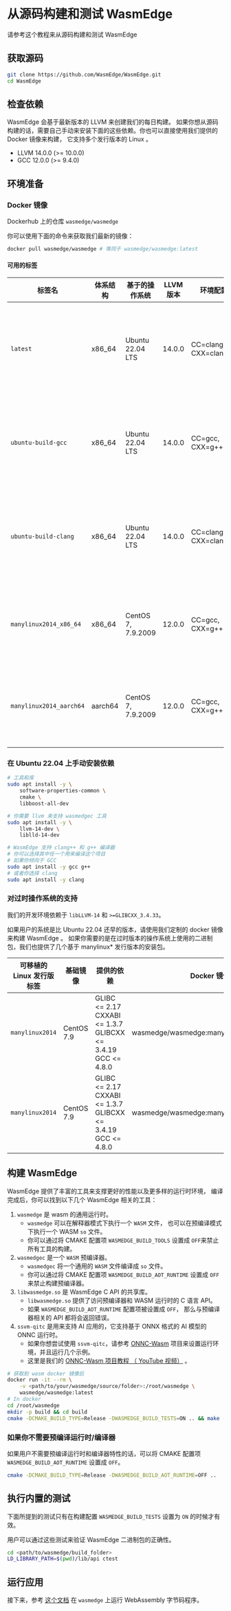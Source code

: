 # 从源码构建和测试 WasmEdge

请参考这个教程来从源码构建和测试 WasmEdge

## 获取源码

```bash
git clone https://github.com/WasmEdge/WasmEdge.git
cd WasmEdge
```

## 检查依赖

WasmEdge 会基于最新版本的 LLVM 来创建我们的每日构建。
如果你想从源码构建的话，需要自己手动来安装下面的这些依赖。你也可以直接使用我们提供的 Docker 镜像来构建， 它支持多个发行版本的 Linux 。

- LLVM 14.0.0 (>= 10.0.0)
- GCC 12.0.0 (>= 9.4.0)

## 环境准备

### Docker 镜像

Dockerhub 上的仓库 `wasmedge/wasmedge`

你可以使用下面的命令来获取我们最新的镜像：

```bash
docker pull wasmedge/wasmedge # 等同于 wasmedge/wasmedge:latest
```

#### 可用的标签

| 标签名                  | 体系结构 | 基于的操作系统     | LLVM 版本 | 环境配置              | 兼容性                   | 备注                                                                |
| ---                     | ---      | ---                | ---       | ---                   | ---                      | ---                                                                 |
| `latest`                | x86\_64  | Ubuntu 22.04 LTS   | 14.0.0    | CC=clang, CXX=clang++ | Ubuntu 22.04+            | 这个是用于持续集成的，会一直使用最新的 Ubuntu 版本                  |
| `ubuntu-build-gcc`      | x86\_64  | Ubuntu 22.04 LTS   | 14.0.0    | CC=gcc, CXX=g++       | Ubuntu 22.04+            | 这个是用于持续集成的，会一直使用最新的 Ubuntu 版本                  |
| `ubuntu-build-clang`    | x86\_64  | Ubuntu 22.04 LTS   | 14.0.0    | CC=clang, CXX=clang++ | Ubuntu 22.04+            | 这个是用于持续集成的，会一直使用最新的 Ubuntu 版本                  |
| `manylinux2014_x86_64`  | x86\_64  | CentOS 7, 7.9.2009 | 12.0.0    | CC=gcc, CXX=g++       | Ubuntu 16.04+, CentOS 7+ | 这个提供给熟悉 CentOS x86\_64 架构的开发者使用                      |
| `manylinux2014_aarch64` | aarch64  | CentOS 7, 7.9.2009 | 12.0.0    | CC=gcc, CXX=g++       | Ubuntu 16.04+, CentOS 7+ | 这个提供给熟悉 CentOS aarch64 架构的开发者使用                      |

### 在 Ubuntu 22.04 上手动安装依赖

```bash
# 工具和库
sudo apt install -y \
    software-properties-common \
    cmake \
    libboost-all-dev

# 你需要 llvm 来支持 wasmedgec 工具
sudo apt install -y \
    llvm-14-dev \
    liblld-14-dev

# WasmEdge 支持 clang++ 和 g++ 编译器
# 你可以选择其中任一个用来编译这个项目
# 如果你倾向于 GCC
sudo apt install -y gcc g++
# 或者你选择 clang
sudo apt install -y clang
```

### 对过时操作系统的支持

我们的开发环境依赖于 `libLLVM-14` 和 `>=GLIBCXX_3.4.33`。

如果用户的系统是比 Ubuntu 22.04 还早的版本，请使用我们定制的 docker 镜像来构建 WasmEdge 。
如果你需要的是在过时版本的操作系统上使用的二进制包，我们也提供了几个基于 manylinux\* 发行版本的安装包。

| 可移植的 Linux 发行版标签                  | 基础镜像      | 提供的依赖                                                              | Docker 镜像                              |
| ---                                     | ---         | ---                                                                   | ---                                      |
| `manylinux2014`                         | CentOS 7.9  | GLIBC <= 2.17</br>CXXABI <= 1.3.7</br>GLIBCXX <= 3.4.19</br>GCC <= 4.8.0 | wasmedge/wasmedge:manylinux2014\_x86\_64 |
| `manylinux2014`                         | CentOS 7.9  | GLIBC <= 2.17</br>CXXABI <= 1.3.7</br>GLIBCXX <= 3.4.19</br>GCC <= 4.8.0 | wasmedge/wasmedge:manylinux2014\_aarch64 |

## 构建 WasmEdge

WasmEdge 提供了丰富的工具来支撑更好的性能以及更多样的运行时环境，
编译完成后，你可以找到以下几个 WasmEdge 相关的工具：

1. `wasmedge` 是 wasm 的通用运行时。
   - `wasmedge` 可以在解释器模式下执行一个 `WASM` 文件， 也可以在预编译模式下执行一个 WASM `so` 文件。
   - 你可以通过将 CMAKE 配置项 `WASMEDGE_BUILD_TOOLS` 设置成 `OFF`来禁止所有工具的构建。
2. `wasmedgec` 是一个 `WASM` 预编译器。
   - `wasmedgec` 将一个通用的 `WASM` 文件编译成 `so` 文件。
   - 你可以通过将 CMAKE 配置项 `WASMEDGE_BUILD_AOT_RUNTIME` 设置成 `OFF`来禁止构建预编译器。
3. `libwasmedge.so` 是 WasmEdge C API 的共享库。
   - `libwasmedge.so` 提供了访问预编译器和 WASM 运行时的 C 语言 API。
   - 如果 `WASMEDGE_BUILD_AOT_RUNTIME` 配置项被设置成 `OFF`， 那么与预编译器相关的 API 都将会返回错误。
4. `ssvm-qitc` 是用来支持 AI 应用的，它支持基于 ONNX 格式的 AI 模型的 ONNC 运行时。
   - 如果你想尝试使用 `ssvm-qitc`，请参考 [ONNC-Wasm](https://github.com/ONNC/onnc-wasm) 项目来设置运行环境，并且运行几个示例。
   - 这里是我们的 [ONNC-Wasm 项目教程 （ YouTube 视频）](https://www.youtube.com/watch?v=cbiPuHMS-iQ) 。

```bash
# 获取到 wasm docker 镜像后
docker run -it --rm \
    -v <path/to/your/wasmedge/source/folder>:/root/wasmedge \
    wasmedge/wasmedge:latest
# In docker
cd /root/wasmedge
mkdir -p build && cd build
cmake -DCMAKE_BUILD_TYPE=Release -DWASMEDGE_BUILD_TESTS=ON .. && make -j
```

### 如果你不需要预编译运行时/编译器

如果用户不需要预编译运行时和编译器特性的话，可以将 CMAKE 配置项 `WASMEDGE_BUILD_AOT_RUNTIME` 设置成 `OFF`。

```bash
cmake -DCMAKE_BUILD_TYPE=Release -DWASMEDGE_BUILD_AOT_RUNTIME=OFF ..
```

## 执行内置的测试

下面所提到的测试只有在构建配置 `WASMEDGE_BUILD_TESTS` 设置为 `ON` 的时候才有效。

用户可以通过这些测试来验证 WasmEdge 二进制包的正确性。

```bash
cd <path/to/wasmedge/build_folder>
LD_LIBRARY_PATH=$(pwd)/lib/api ctest
```

## 运行应用

接下来，参考 [这个文档](../index.md) 在 `wasmedge` 上运行 WebAssembly 字节码程序。
